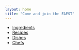 ```yaml
---
layout: home
title: "Come and join the FAEST"
---
```


- [Ingredients](components)
- [Recipes](resources)
- [Dishes](software)
- [Chefs](authors)
